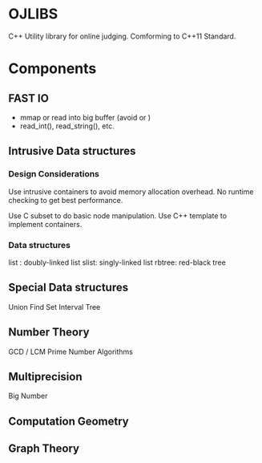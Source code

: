 # OJLIBS
C++ Utility library for online judging. Comforming to C++11 Standard.

# Components

## FAST IO
- mmap or read into big buffer (avoid <cstdio> or <iostream>)
- read_int(), read_string(), etc.

## Intrusive Data structures

### Design Considerations
Use intrusive containers to avoid memory allocation overhead.
No runtime checking to get best performance.

Use C subset to do basic node manipulation.
Use C++ template to implement containers.

### Data structures
list : doubly-linked list
slist: singly-linked list
rbtree: red-black tree

## Special Data structures
Union Find Set
Interval Tree

## Number Theory
GCD / LCM
Prime Number Algorithms

## Multiprecision
Big Number

## Computation Geometry
## Graph Theory
